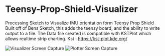 # Teensy-Prop-Shield-Visualizer
Processing Sketch to Visualize IMU orientation form Teensy Prop Shield
Built off of Bens Sketch, this adds the teensy board, and the ability to write output to a file.
The Data file created is compatible with KSTPlot which allows realtime strip charting.
Kst : https://kst-plot.kde.org/

![Visualizer Screen Capture](https://github.com/Wozzy-T-3/Teensy-Prop-Shield-Visualizer/blob/master/Visualizer.JPG?raw=true)
![Plotter Screen Capture](https://raw.githubusercontent.com/Wozzy-T-3/Teensy-Prop-Shield-Visualizer/master/Plotter.JPG)
